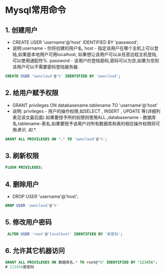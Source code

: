 # Mysql常用命令

## 1. 创建用户
* CREATE USER 'username'@'host' IDENTIFIED BY 'password';
* 说明:username - 你将创建的用户名, host - 指定该用户在哪个主机上可以登陆,如果是本地用户可用localhost, 如果想让该用户可以从任意远程主机登陆,可以使用通配符%. password - 该用户的登陆密码,密码可以为空,如果为空则该用户可以不需要密码登陆服务器. 
```sql
CREATE USER 'owncloud'@'%' IDENTIFIED BY 'owncloud';
```
## 2. 给用户赋予权限
* GRANT privileges ON databasename.tablename TO 'username'@'host' 
* 说明: privileges - 用户的操作权限,如SELECT , INSERT , UPDATE 等(详细列表见该文最后面).如果要授予所的权限则使用ALL.;databasename - 数据库名,tablename-表名,如果要授予该用户对所有数据库和表的相应操作权限则可用*表示, 如*.*. 
```sql
GRANT ALL PRIVILEGES ON *.* TO 'owncloud'@'%';
```

## 3. 刷新权限 
```sql
FLUSH PRIVILEGES;
```

## 4. 删除用户
* DROP USER 'username'@'host';
```sql
DROP USER 'owncloud'@'%'
```

## 5. 修改用户密码
```sql
 ALTER USER 'root'@'localhost' IDENTIFIED BY '新密码';
```
## 6. 允许其它机器访问 
```sql
GRANT ALL PRIVILEGES ON 数据库名.* TO root@"%" IDENTIFIED BY "123456";
# 123456是密码
```